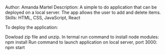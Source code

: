 Author: Amanda Martel
Description: A simple to do application that can be deployed on a local server. The app allows the user to add and delete items. 
Skills: HTML, CSS, JavaScript, React

To deploy the application:

Dowload zip file and unzip.
In termal run command to install node modules: npm install
Run command to launch application on local server, port 3000: npm start 
